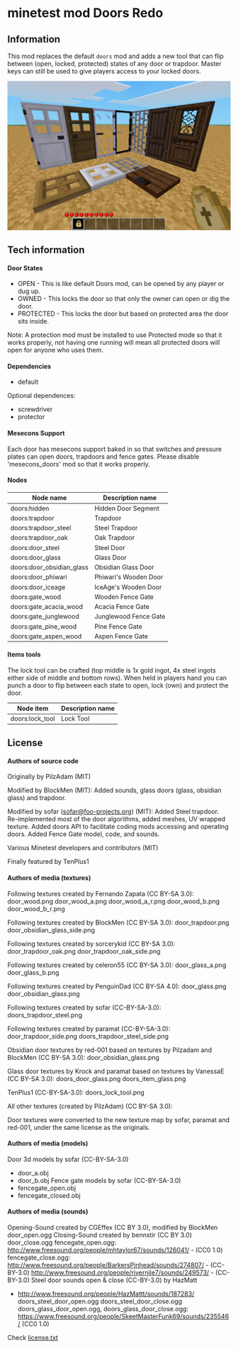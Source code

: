 minetest mod Doors Redo
=========================

Information
-----------

This mod replaces the default `doors` mod and adds a new tool that can flip
between (open, locked, protected) states of any door or trapdoor.  Master keys
can still be used to give players access to your locked doors.

![screenshot.jpg](screenshot.jpg)

Tech information
----------------

#### Door States

* OPEN - This is like default Doors mod, can be opened by any player or dug up.
* OWNED - This locks the door so that only the owner can open or dig the door.
* PROTECTED - This locks the door but based on protected area the door sits inside.

Note: A protection mod must be installed to use Protected mode so that it works
properly, not having one running will mean all protected doors will open for
anyone who uses them.

#### Dependencies

* default

Optional dependences:

* screwdriver
* protector

#### Mesecons Support

Each door has mesecons support baked in so that switches and pressure plates can open
doors, trapdoors and fence gates.  Please disable 'mesecons_doors' mod so that it works
properly.

#### Nodes

| Node name               | Description name      |
| ----------------------- | --------------------- |
| doors:hidden            | Hidden Door Segment   |
| doors:trapdoor          | Trapdoor              |
| doors:trapdoor_steel    | Steel Trapdoor        |
| doors:trapdoor_oak      | Oak Trapdoor          |
| doors:door_steel        | Steel Door            |
| doors:door_glass        | Glass Door            |
| doors:door_obsidian_glass | Obsidian Glass Door |
| doors:door_phiwari      | Phiwari's Wooden Door |
| doors:door_iceage       | IceAge's Wooden Door  |
| doors:gate_wood         | Wooden Fence Gate     |
| doors:gate_acacia_wood  | Acacia Fence Gate     |
| doors:gate_junglewood   | Junglewood Fence Gate |
| doors:gate_pine_wood    | Pine Fence Gate       |
| doors:gate_aspen_wood   | Aspen Fence Gate      |

#### Items tools

The lock tool can be crafted (top middle is 1x gold ingot, 4x steel ingots either side of
middle and bottom rows).  When held in players hand you can punch a door to flip between
each state to open, lock (own) and protect the door.

| Node item             | Description name      |
| --------------------- | --------------------- |
| doors:lock_tool       | Lock Tool             |

License
-------

#### Authors of source code

Originally by PilzAdam (MIT)

Modified by BlockMen (MIT): Added sounds, glass doors (glass, obsidian glass) and trapdoor.

Modified by sofar (sofar@foo-projects.org) (MIT):
Added Steel trapdoor.
Re-implemented most of the door algorithms, added meshes, UV wrapped texture.
Added doors API to facilitate coding mods accessing and operating doors.
Added Fence Gate model, code, and sounds.

Various Minetest developers and contributors (MIT)

Finally featured by TenPlus1

#### Authors of media (textures)

Following textures created by Fernando Zapata (CC BY-SA 3.0):
  door_wood.png
  door_wood_a.png
  door_wood_a_r.png
  door_wood_b.png
  door_wood_b_r.png

Following textures created by BlockMen (CC BY-SA 3.0):
  door_trapdoor.png
  door_obsidian_glass_side.png

Following textures created by sorcerykid (CC BY-SA 3.0):
  door_trapdoor_oak.png
  door_trapdoor_oak_side.png

Following textures created by celeron55 (CC BY-SA 3.0):
  door_glass_a.png
  door_glass_b.png

Following textures created by PenguinDad (CC BY-SA 4.0):
  door_glass.png
  door_obsidian_glass.png

Following textures created by sofar (CC-BY-SA-3.0):
  doors_trapdoor_steel.png

Following textures created by paramat (CC-BY-SA-3.0):
  door_trapdoor_side.png
  doors_trapdoor_steel_side.png

Obsidian door textures by red-001 based on textures by Pilzadam and BlockMen (CC BY-SA 3.0):
  door_obsidian_glass.png

Glass door textures by Krock and paramat based on textures by VanessaE (CC BY-SA 3.0):
  doors_door_glass.png
  doors_item_glass.png

TenPlus1 (CC-BY-SA-3.0):
  doors_lock_tool.png

All other textures (created by PilzAdam) (CC BY-SA 3.0):

Door textures were converted to the new texture map by sofar, paramat and
red-001, under the same license as the originals.

#### Authors of media (models)

Door 3d models by sofar (CC-BY-SA-3.0)
 - door_a.obj
 - door_b.obj
Fence gate models by sofar (CC-BY-SA-3.0)
 - fencegate_open.obj
 - fencegate_closed.obj


#### Authors of media (sounds)

Opening-Sound created by CGEffex (CC BY 3.0), modified by BlockMen
  door_open.ogg
Closing-Sound created by bennstir (CC BY 3.0)
  door_close.ogg
fencegate_open.ogg:
  http://www.freesound.org/people/mhtaylor67/sounds/126041/ - (CC0 1.0)
fencegate_close.ogg:
  http://www.freesound.org/people/BarkersPinhead/sounds/274807/ - (CC-BY-3.0)
  http://www.freesound.org/people/rivernile7/sounds/249573/ - (CC-BY-3.0)
Steel door sounds open & close (CC-BY-3.0) by HazMatt
  - http://www.freesound.org/people/HazMattt/sounds/187283/
  doors_steel_door_open.ogg
  doors_steel_door_close.ogg
doors_glass_door_open.ogg, doors_glass_door_close.ogg:
  https://www.freesound.org/people/SkeetMasterFunk69/sounds/235546/ (CC0 1.0)


Check [license.txt](license.txt)
